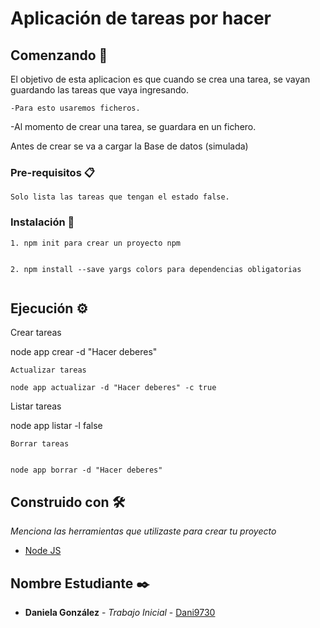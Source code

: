 # Aplicación de tareas por hacer

## Comenzando 🚀

El objetivo de esta aplicacion es que cuando se crea una tarea, se vayan guardando las tareas que vaya ingresando.
```
-Para esto usaremos ficheros.
```
-Al momento de crear una tarea, se guardara en un fichero.

Antes de crear se va a cargar la Base de datos (simulada)

### Pre-requisitos 📋


```
Solo lista las tareas que tengan el estado false.

```

### Instalación 🔧

```
1. npm init para crear un proyecto npm 


2. npm install --save yargs colors para dependencias obligatorias


```



## Ejecución ⚙️

Crear tareas


node app crear -d "Hacer deberes"
```
Actualizar tareas

node app actualizar -d "Hacer deberes" -c true
```
Listar tareas

node app listar -l false

```
Borrar tareas


node app borrar -d "Hacer deberes"
```
## Construido con 🛠️

_Menciona las herramientas que utilizaste para crear tu proyecto_

* [Node JS](https://nodejs.org/es/docs/) 

## Nombre Estudiante ✒️


* **Daniela González** - *Trabajo Inicial* - [Dani9730](https://github.com/Dani9730/node_tareas.git)




